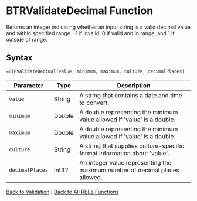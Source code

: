 # BTRValidateDecimal Function

Returns an integer indicating whether an input string is a valid decimal value and within specified range. -1 if invalid, 0 if valid and in range, and 1 if outside of range.

## Syntax

```excel
=BTRValidateDecimal(value, minimum, maximum, culture, decimalPlaces)
```

Parameter | Type | Description
---|---|---
`value` | String | A string that contains a date and time to convert.
`minimum` | Double | A double representing the minimum value allowed if 'value' is a double.
`maximum` | Double | A double representing the minimum value allowed if 'value' is a double.
`culture` | String | A string that supplies culture-specific format information about 'value'.
`decimalPlaces` | Int32 | An integer value representing the maximum number of decimal places allowed.

[Back to Validation](RBLeValidation.md) | [Back to All RBLe Functions](RBLe.md#function-documentation)